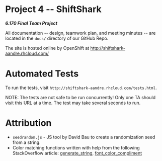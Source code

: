 Project 4 -- ShiftShark
===
***6.170 Final Team Project***

All documentation -- design, teamwork plan, and meeting minutes -- are located in the `docs/` directory of our GitHub Repo.

The site is hosted online by OpenShift at http://shiftshark-aandre.rhcloud.com/

# Automated Tests
To run the tests, visit `http://shiftshark-aandre.rhcloud.com/tests.html`.

NOTE: The tests are not safe to be run concurrently! Only one TA should visit this URL at a time. The test may take several seconds to run.

# Attribution
* `seedrandom.js` - JS tool by David Bau to create a randomization seed from a string.
* Color matching functions written with help from the following StackOverflow article: [generate_string](http://stackoverflow.com/questions/3426404/create-a-hexadecimal-colour-based-on-a-string-with-javascript#answer-19815620), [font_color_compliment](http://stackoverflow.com/questions/3942878/how-to-decide-font-color-in-white-or-black-depending-on-background-color#answer-3943023)